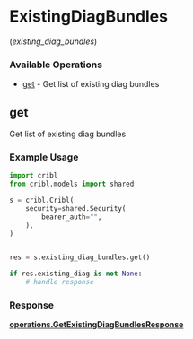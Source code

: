 # ExistingDiagBundles
(*existing_diag_bundles*)

### Available Operations

* [get](#get) - Get list of existing diag bundles

## get

Get list of existing diag bundles

### Example Usage

```python
import cribl
from cribl.models import shared

s = cribl.Cribl(
    security=shared.Security(
        bearer_auth="",
    ),
)


res = s.existing_diag_bundles.get()

if res.existing_diag is not None:
    # handle response
```


### Response

**[operations.GetExistingDiagBundlesResponse](../../models/operations/getexistingdiagbundlesresponse.md)**

